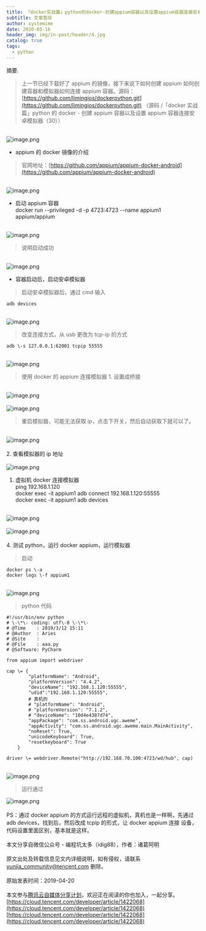 ```yaml
---
title: 「docker实战篇」python的docker-创建appium容器以及设置appium容器连接安卓模拟器（31） - 云+社区 - 腾讯云
subtitle: 文章暂存
author: systemime
date: 2020-03-16
header_img: img/in-post/header/4.jpg
catalog: true
tags:
  - python
---
```

摘要.

<!-- more -->
> 上一节已经下载好了 appium 的镜像，接下来说下如何创建 appium 如何创建容器和模拟器如何连接 appium 容器。源码：[https://github.com/limingios/dockerpython.git](https://github.com/limingios/dockerpython.git) （源码 /「docker 实战篇」python 的 docker - 创建 appium 容器以及设置 appium 容器连接安卓模拟器（30））


<br />![image.png](https://cdn.nlark.com/yuque/0/2021/png/663138/1620029036857-d2ef28f5-aa4e-443e-b597-30941206d91d.png#align=left&display=inline&height=246&margin=%5Bobject%20Object%5D&name=image.png&originHeight=246&originWidth=445&size=95827&status=done&style=none&width=445)<br />

- appium 的 docker 镜像的介绍



> 官网地址：[https://github.com/appium/appium-docker-android](https://github.com/appium/appium-docker-android)


<br />![image.png](https://cdn.nlark.com/yuque/0/2021/png/663138/1620029046682-a8f0b731-a499-4f3c-8cad-36ec71080373.png#align=left&display=inline&height=762&margin=%5Bobject%20Object%5D&name=image.png&originHeight=762&originWidth=1080&size=370751&status=done&style=none&width=1080)<br />

- 启动 appium 容器<br />docker run --privileged -d -p 4723:4723 --name appium1 appium/appium


<br />![image.png](https://cdn.nlark.com/yuque/0/2021/png/663138/1620029055717-b1a9a8b3-c6d5-4fe5-8094-b04aa6c03329.png#align=left&display=inline&height=405&margin=%5Bobject%20Object%5D&name=image.png&originHeight=405&originWidth=1080&size=311764&status=done&style=none&width=1080)<br />

> 说明启动成功


<br />![image.png](https://cdn.nlark.com/yuque/0/2021/png/663138/1620029064586-f29fe23e-91eb-412d-85ca-30aff3565c73.png#align=left&display=inline&height=182&margin=%5Bobject%20Object%5D&name=image.png&originHeight=182&originWidth=568&size=6201&status=done&style=none&width=568)<br />

- 容器启动后，启动安卓模拟器



> 启动安卓模拟器后，通过 cmd 输入



```
adb devices
```

<br />![image.png](https://cdn.nlark.com/yuque/0/2021/png/663138/1620029074411-5b0e1fb0-9f8b-404a-8b85-2dc980470a8e.png#align=left&display=inline&height=829&margin=%5Bobject%20Object%5D&name=image.png&originHeight=829&originWidth=606&size=399205&status=done&style=none&width=606)<br />

> 改变连接方式，从 usb 更改为 tcp-ip 的方式



```
adb \-s 127.0.0.1:62001 tcpip 55555
```

<br />![image.png](https://cdn.nlark.com/yuque/0/2021/png/663138/1620029089463-07349ab1-45e3-4ef2-9452-4b2ae1f1032d.png#align=left&display=inline&height=221&margin=%5Bobject%20Object%5D&name=image.png&originHeight=221&originWidth=529&size=9792&status=done&style=none&width=529)<br />

> 使用 docker 的 appium 连接模拟器 1. 设置成桥接


<br />![image.png](https://cdn.nlark.com/yuque/0/2021/png/663138/1620029106494-caf82caa-9086-4185-914d-bc502bb1128b.png#align=left&display=inline&height=1041&margin=%5Bobject%20Object%5D&name=image.png&originHeight=1041&originWidth=575&size=342980&status=done&style=none&width=575)<br />
<br />![image.png](https://cdn.nlark.com/yuque/0/2021/png/663138/1620029116373-47b186e4-9f94-40a7-9353-669ea1d38764.png#align=left&display=inline&height=556&margin=%5Bobject%20Object%5D&name=image.png&originHeight=556&originWidth=736&size=39649&status=done&style=none&width=736)<br />

> 重启模拟器，可能无法获取 ip，点击下开关，然后自动获取下就可以了。


<br />![image.png](https://cdn.nlark.com/yuque/0/2021/png/663138/1620029130369-1b077f28-4c50-47c2-bbe6-3c262deefddc.png#align=left&display=inline&height=1020&margin=%5Bobject%20Object%5D&name=image.png&originHeight=1020&originWidth=558&size=92818&status=done&style=none&width=558)<br />
<br />2. 查看模拟器的 ip 地址<br />
<br />![image.png](https://cdn.nlark.com/yuque/0/2021/png/663138/1620029137998-3d41f351-23df-4e06-97fa-0428d4299942.png#align=left&display=inline&height=749&margin=%5Bobject%20Object%5D&name=image.png&originHeight=749&originWidth=569&size=106689&status=done&style=none&width=569)<br />

1. 虚拟机 docker 连接模拟器<br />ping 192.168.1.120<br />docker exec -it appium1 adb connect 192.168.1.120:55555<br />docker exec -it appium1 adb devices


<br />![image.png](https://cdn.nlark.com/yuque/0/2021/png/663138/1620029148266-74b3f5f3-9760-48bb-b08a-a194ad719a3e.png#align=left&display=inline&height=173&margin=%5Bobject%20Object%5D&name=image.png&originHeight=173&originWidth=756&size=25492&status=done&style=none&width=756)<br />
<br />![image.png](https://cdn.nlark.com/yuque/0/2021/png/663138/1620029156947-d4b11ed6-2056-4d7f-840a-91c456e12433.png#align=left&display=inline&height=98&margin=%5Bobject%20Object%5D&name=image.png&originHeight=98&originWidth=1080&size=37140&status=done&style=none&width=1080)<br />
<br />4. 测试 python，运行 docker appium，运行模拟器<br />

> 启动



```
docker ps \-a
docker logs \-f appium1
```

<br />![image.png](https://cdn.nlark.com/yuque/0/2021/png/663138/1620029167097-439919d3-876b-4621-a5ff-30d36250f488.png#align=left&display=inline&height=271&margin=%5Bobject%20Object%5D&name=image.png&originHeight=271&originWidth=1080&size=305474&status=done&style=none&width=1080)<br />

> python 代码



```
#!/usr/bin/env python
# \-\*\- coding: utf\-8 \-\*\-
# @Time    : 2019/3/12 15:11
# @Author  : Aries
# @Site    :
# @File    : aaa.py
# @Software: PyCharm

from appium import webdriver

cap \= {
        "platformName": "Android",
        "platformVersion": "4.4.2",
        "deviceName": "192.168.1.120:55555",
        "udid":"192.168.1.120:55555",
        # 真机的
        # "platformName": "Android",
        # "platformVersion": "7.1.2",
        # "deviceName": "10d4e4387d74",
        "appPackage": "com.ss.android.ugc.aweme",
        "appActivity": "com.ss.android.ugc.aweme.main.MainActivity",
        "noReset": True,
        "unicodeKeyboard": True,
        "resetkeyboard": True
    }

driver \= webdriver.Remote("http://192.168.70.100:4723/wd/hub", cap)
```

<br />![image.png](https://cdn.nlark.com/yuque/0/2021/png/663138/1620029195680-6c3ba948-9769-4cdd-8609-053ac166a9e2.png#align=left&display=inline&height=624&margin=%5Bobject%20Object%5D&name=image.png&originHeight=624&originWidth=1080&size=311256&status=done&style=none&width=1080)
> 运行通过

![image.png](https://cdn.nlark.com/yuque/0/2021/png/663138/1620029178703-82f8c975-d1c6-4039-84ed-163b11ab5022.png#align=left&display=inline&height=588&margin=%5Bobject%20Object%5D&name=image.png&originHeight=588&originWidth=1080&size=983894&status=done&style=none&width=1080)<br />
<br />PS：通过 docker appium 的方式运行远程的虚拟机，真机也是一样啊，先通过 adb devices，找到后，然后改成 tcpip 的形式，让 docker appium 连接 设备，代码设置里面区别，基本就是这样。<br />
<br />本文分享自微信公众号 - 编程坑太多（idig88），作者：诸葛阿明<br />
<br />原文出处及转载信息见文内详细说明，如有侵权，请联系 [yunjia_community@tencent.com](mailto:yunjia_community@tencent.com) 删除。<br />
<br />原始发表时间：2019-04-20<br />
<br />本文参与[腾讯云自媒体分享计划](https://cloud.tencent.com/developer/support-plan)，欢迎正在阅读的你也加入，一起分享。<br />[https://cloud.tencent.com/developer/article/1422068](https://cloud.tencent.com/developer/article/1422068)<br />[https://cloud.tencent.com/developer/article/1422068](https://cloud.tencent.com/developer/article/1422068)
